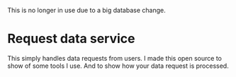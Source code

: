 This is no longer in use due to a big database change.
# Request data service
This simply handles data requests from users. I made this open source to show of some tools I use. And to show how your data request is processed.
